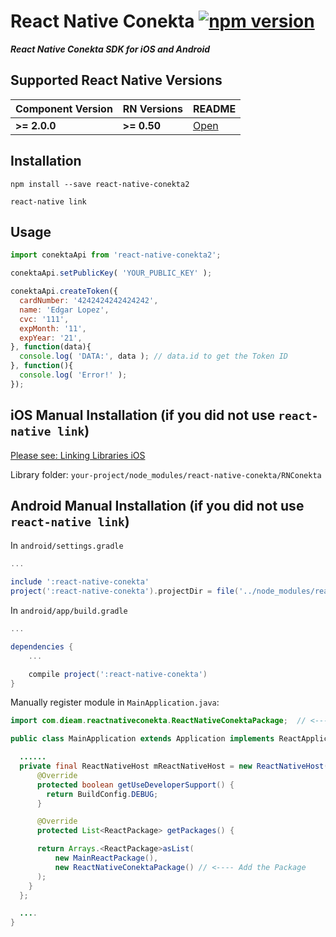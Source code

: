 # React Native Conekta [![npm version](https://d25lcipzij17d.cloudfront.net/badge.svg?id=js&type=6&v=2.0.3&x2=0)](http://badge.fury.io/js/react-native-conekta)

***React Native Conekta SDK for iOS and Android***

## Supported React Native Versions
| Component Version     | RN Versions    | README     |
|-----------------------|---------------|------------|
| **>= 2.0.0**          | **>= 0.50**   | [Open](https://github.com/edgarlopez/react-native-conekta/blob/master/README.md)   |

## Installation
`npm install --save react-native-conekta2`

`react-native link`

## Usage
```javascript
import conektaApi from 'react-native-conekta2';

conektaApi.setPublicKey( 'YOUR_PUBLIC_KEY' );

conektaApi.createToken({
  cardNumber: '4242424242424242',
  name: 'Edgar Lopez',
  cvc: '111',
  expMonth: '11',
  expYear: '21',
}, function(data){
  console.log( 'DATA:', data ); // data.id to get the Token ID
}, function(){
  console.log( 'Error!' );
});
```

## iOS Manual Installation (if you did not use `react-native link`)
[Please see: Linking Libraries iOS](https://facebook.github.io/react-native/docs/linking-libraries-ios.html#content)

Library folder: `your-project/node_modules/react-native-conekta/RNConekta`

## Android Manual Installation (if you did not use `react-native link`)
In `android/settings.gradle`

```gradle
...

include ':react-native-conekta'
project(':react-native-conekta').projectDir = file('../node_modules/react-native-conekta/android')
```

In `android/app/build.gradle`

```gradle
...

dependencies {
    ...

    compile project(':react-native-conekta')
}
```

Manually register module in `MainApplication.java`:

```java
import com.dieam.reactnativeconekta.ReactNativeConektaPackage;  // <--- import

public class MainApplication extends Application implements ReactApplication {

  ......
  private final ReactNativeHost mReactNativeHost = new ReactNativeHost(this) {
      @Override
      protected boolean getUseDeveloperSupport() {
        return BuildConfig.DEBUG;
      }

      @Override
      protected List<ReactPackage> getPackages() {

      return Arrays.<ReactPackage>asList(
          new MainReactPackage(),
          new ReactNativeConektaPackage() // <---- Add the Package
      );
    }
  };

  ....
}

```
